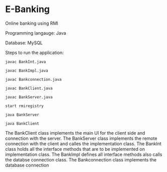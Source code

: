# E-Banking
Online banking using RMI 

Programming langauge: Java

Database: MySQL



Steps to run the application:

  	javac BankInt.java

  	javac BankImpl.java

  	javac Bankconnection.java

  	javac BankClient.java

	javac BankServer.java

	start rmiregistry

	java BankServer

	java BankClient


The BankClient class implements the main UI for the client side and connection with the server.
The BankServer class implements the remote connection with the client and calles the implementation class.
The BankInt class holds all the interface methods that are to be implemented on implementation class.
The BankImpl defines all interface methods also calls the databse connection class.
The Bankconnection class implements the database connection

